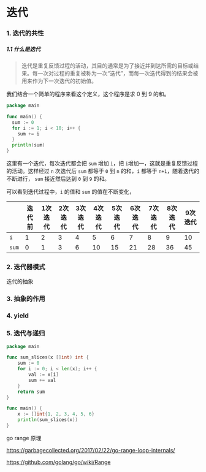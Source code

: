 # 迭代



### 1. 迭代的共性

##### 1.1 什么是迭代
> 迭代是重复反馈过程的活动，其目的通常是为了接近并到达所需的目标或结果。每一次对过程的重复被称为一次“迭代”，而每一次迭代得到的结果会被用来作为下一次迭代的初始值。

我们结合一个简单的程序来看这个定义，这个程序是求 0 到 9 的和。
```go
package main

func main() {
  sum := 0
  for i := 1; i < 10; i++ {
    sum += i
  }
  println(sum)
}
```
这里有一个迭代，每次迭代都会把 `sum` 增加 `i`，把 `i`增加一，这就是重复反馈过程的活动。这样经过 `n` 次迭代后 `sum` 都等于 `0` 到 `n` 的和，`i` 都等于 `n+1`，随着迭代的不断进行， `sum` 接近然后达到 `0` 到 `9` 的和。

可以看到迭代过程中，`i` 的值和 `sum` 的值在不断变化，

|       | 迭代前 | 1次迭代 | 2次迭代 | 3次迭代 | 4次迭代 | 5次迭代 | 6次迭代 | 7次迭代 | 8次迭代 | 9次迭代 |
| ----- | ------ | ------- | ---- | ---- | ---- | ---- | ---- | ---- | ---- | ---- |
| `i`   | 1      | 2       | 3    | 4    | 5    | 6    | 7    | 8    | 9    | 10 |
| `sum` | 0      | 1 | 3 | 6 | 10 | 15 | 21 | 28 | 36 | 45 |




### 2. 迭代器模式


迭代的抽象

### 3. 抽象的作用

### 4. yield

### 5. 迭代与递归





```go
package main

func sum_slices(x []int) int {
	sum := 0
	for i := 0; i < len(x); i++ {
		val := x[i]
		sum += val
	}
	return sum
}

func main() {
	x := []int{1, 2, 3, 4, 5, 6}
	println(sum_slices(x))
}
```

go range 原理

https://garbagecollected.org/2017/02/22/go-range-loop-internals/  

https://github.com/golang/go/wiki/Range